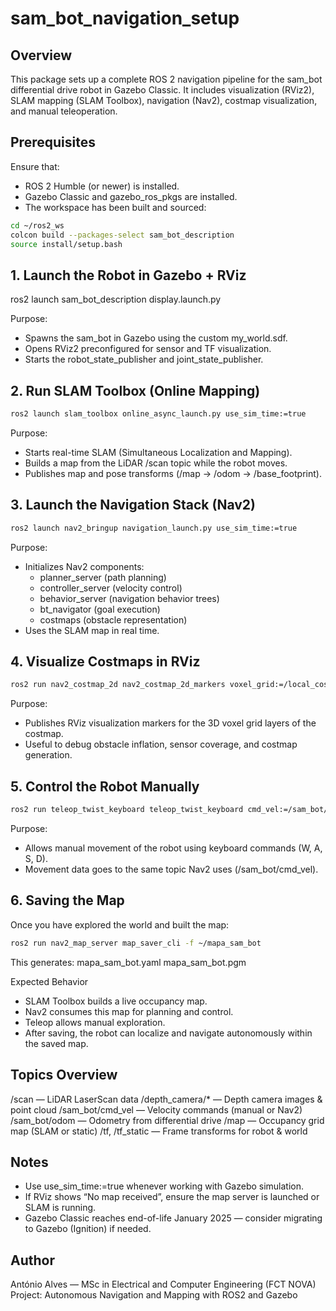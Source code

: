 # sam_bot_navigation_setup

## Overview
This package sets up a complete ROS 2 navigation pipeline for the sam_bot differential drive robot in Gazebo Classic.
It includes visualization (RViz2), SLAM mapping (SLAM Toolbox), navigation (Nav2), costmap visualization, and manual teleoperation.

## Prerequisites
Ensure that:
- ROS 2 Humble (or newer) is installed.
- Gazebo Classic and gazebo_ros_pkgs are installed.
- The workspace has been built and sourced:

```bash
cd ~/ros2_ws
colcon build --packages-select sam_bot_description
source install/setup.bash
````

## 1. Launch the Robot in Gazebo + RViz
ros2 launch sam_bot_description display.launch.py

Purpose:
- Spawns the sam_bot in Gazebo using the custom my_world.sdf.
- Opens RViz2 preconfigured for sensor and TF visualization.
- Starts the robot_state_publisher and joint_state_publisher.

## 2. Run SLAM Toolbox (Online Mapping)

```bash
ros2 launch slam_toolbox online_async_launch.py use_sim_time:=true
````

Purpose:
- Starts real-time SLAM (Simultaneous Localization and Mapping).
- Builds a map from the LiDAR /scan topic while the robot moves.
- Publishes map and pose transforms (/map → /odom → /base_footprint).

## 3. Launch the Navigation Stack (Nav2)

```bash
ros2 launch nav2_bringup navigation_launch.py use_sim_time:=true
````

Purpose:
- Initializes Nav2 components:
  - planner_server (path planning)
  - controller_server (velocity control)
  - behavior_server (navigation behavior trees)
  - bt_navigator (goal execution)
  - costmaps (obstacle representation)
- Uses the SLAM map in real time.

## 4. Visualize Costmaps in RViz

```bash
ros2 run nav2_costmap_2d nav2_costmap_2d_markers voxel_grid:=/local_costmap/voxel_grid visualization_marker:=/my_marker
````

Purpose:
- Publishes RViz visualization markers for the 3D voxel grid layers of the costmap.
- Useful to debug obstacle inflation, sensor coverage, and costmap generation.

## 5. Control the Robot Manually

```bash
ros2 run teleop_twist_keyboard teleop_twist_keyboard cmd_vel:=/sam_bot/cmd_vel
````

Purpose:
- Allows manual movement of the robot using keyboard commands (W, A, S, D).
- Movement data goes to the same topic Nav2 uses (/sam_bot/cmd_vel).

## 6. Saving the Map
Once you have explored the world and built the map:

```bash
ros2 run nav2_map_server map_saver_cli -f ~/mapa_sam_bot
````

This generates:
mapa_sam_bot.yaml
mapa_sam_bot.pgm

Expected Behavior
- SLAM Toolbox builds a live occupancy map.
- Nav2 consumes this map for planning and control.
- Teleop allows manual exploration.
- After saving, the robot can localize and navigate autonomously within the saved map.

## Topics Overview
/scan — LiDAR LaserScan data
/depth_camera/* — Depth camera images & point cloud
/sam_bot/cmd_vel — Velocity commands (manual or Nav2)
/sam_bot/odom — Odometry from differential drive
/map — Occupancy grid map (SLAM or static)
/tf, /tf_static — Frame transforms for robot & world

## Notes
- Use use_sim_time:=true whenever working with Gazebo simulation.
- If RViz shows “No map received”, ensure the map server is launched or SLAM is running.
- Gazebo Classic reaches end-of-life January 2025 — consider migrating to Gazebo (Ignition) if needed.

## Author
António Alves — MSc in Electrical and Computer Engineering (FCT NOVA)
Project: Autonomous Navigation and Mapping with ROS2 and Gazebo
